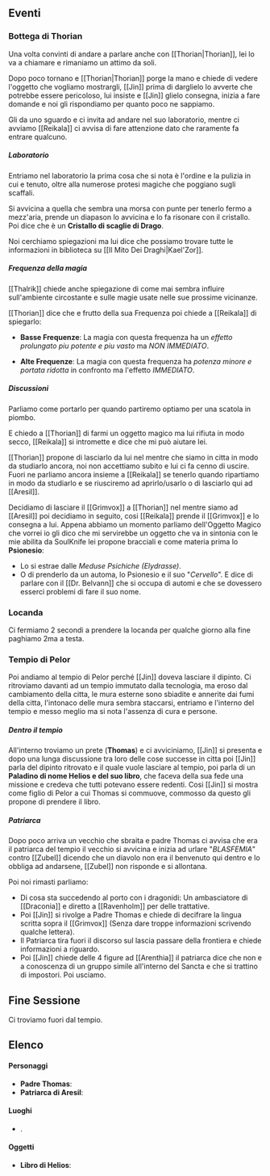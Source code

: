 
## Eventi

### Bottega di Thorian

Una volta convinti di andare a parlare anche con [[Thorian|Thorian]], lei lo va a chiamare e rimaniamo un attimo da soli.

Dopo poco tornano e [[Thorian|Thorian]] porge la mano e chiede di vedere l'oggetto che vogliamo mostrargli, [[Jin]] prima di darglielo lo avverte che potrebbe essere pericoloso, lui insiste e [[Jin]] glielo consegna, inizia a fare domande e noi gli rispondiamo per quanto poco ne sappiamo.

Gli da uno sguardo e ci invita ad andare nel suo laboratorio, mentre ci avviamo [[Reikala]] ci avvisa di fare attenzione dato che raramente fa entrare qualcuno.

##### Laboratorio
Entriamo nel laboratorio la prima cosa che si nota è l'ordine e la pulizia in cui e tenuto, oltre alla numerose protesi magiche che poggiano sugli scaffali.

Si avvicina a quella che sembra una morsa con punte per tenerlo fermo a mezz'aria, prende un diapason lo avvicina e lo fa risonare con il cristallo.
Poi dice che è un **Cristallo di scaglie di Drago**.

Noi cerchiamo spiegazioni ma lui dice che possiamo trovare tutte le informazioni in biblioteca su [[Il Mito Dei Draghi|Kael'Zor]].

##### Frequenza della magia
[[Thalrik]] chiede anche spiegazione di come mai sembra influire sull'ambiente circostante e sulle magie usate nelle sue prossime vicinanze.

[[Thorian]] dice che e frutto della sua Frequenza poi chiede a [[Reikala]] di spiegarlo:
- **Basse Frequenze**: 
	La magia con questa frequenza ha un *effetto prolungato piu potente e piu vasto* ma *NON IMMEDIATO*.

- **Alte Frequenze**:
	La magia con questa frequenza ha *potenza minore e portata ridotta* in confronto ma l'effetto  *IMMEDIATO*.

##### Discussioni
Parliamo come portarlo per quando partiremo optiamo per una scatola in piombo.

E chiedo a [[Thorian]] di farmi un oggetto magico ma lui rifiuta in modo secco, [[Reikala]] si intromette e dice che mi può aiutare lei.

[[Thorian]] propone di lasciarlo da lui nel mentre che siamo in citta in modo da studiarlo ancora, noi non accettiamo subito e lui ci fa cenno di uscire.
Fuori ne parliamo ancora insieme a [[Reikala]] se tenerlo quando ripartiamo in modo da studiarlo e se riusciremo ad aprirlo/usarlo o di lasciarlo qui ad [[Aresil]].

Decidiamo di lasciare il [[Grimvox]] a [[Thorian]] nel mentre siamo ad [[Aresil]] poi decidiamo in seguito, cosi [[Reikala]] prende il [[Grimvox]] e lo consegna a lui.
Appena abbiamo un momento parliamo dell'Oggetto Magico che vorrei io gli dico che mi servirebbe un oggetto che va in sintonia con le mie abilita da SoulKnife lei propone bracciali e come materia prima lo **Psionesio**:
- Lo si estrae dalle *Meduse Psichiche (Elydrasse)*.
- O di prenderlo da un automa, lo Psionesio e il suo "*Cervello*".
E dice di parlare con il [[Dr. Belvann]] che si occupa di automi e che se dovessero esserci problemi di fare il suo nome.

### Locanda

Ci fermiamo 2 secondi a prendere la locanda per qualche giorno alla fine paghiamo 2ma a testa.

### Tempio di Pelor

Poi andiamo al tempio di Pelor perché [[Jin]] doveva lasciare il dipinto.
Ci ritroviamo davanti ad un tempio immutato dalla tecnologia, ma eroso dal cambiamento della citta, le mura esterne sono sbiadite e annerite dai fumi della citta, l'intonaco delle mura sembra staccarsi, entriamo e l'interno del tempio e messo meglio ma si nota l'assenza di cura e persone.

##### Dentro il tempio
All'interno troviamo un prete (**Thomas**) e ci avviciniamo, [[Jin]] si presenta e dopo una lunga discussione tra loro delle cose successe in citta poi [[Jin]] parla del dipinto ritrovato e il quale vuole lasciare al tempio, poi parla di un **Paladino di nome Helios e del suo libro**, che faceva della sua fede una missione e credeva che tutti potevano essere redenti.
Cosi [[Jin]] si mostra come figlio di Pelor a cui Thomas si commuove, commosso da questo gli propone di prendere il libro.

##### Patriarca
Dopo poco arriva un vecchio che sbraita e padre Thomas ci avvisa che era il patriarca del tempio il vecchio si avvicina e inizia ad urlare "*BLASFEMIA*" contro [[Zubel]] dicendo che un diavolo non era il benvenuto qui dentro e lo obbliga ad andarsene, [[Zubel]] non risponde e si allontana.

Poi noi rimasti parliamo:
- Di cosa sta succedendo al porto con i dragonidi:
	Un ambasciatore di [[Draconia]] e diretto a [[Ravenholm]] per delle trattative.
- Poi [[Jin]] si rivolge a Padre Thomas e chiede di decifrare la lingua scritta sopra il [[Grimvox]] (Senza dare troppe informazioni scrivendo qualche lettera).
- Il Patriarca tira fuori il discorso sul lascia passare della frontiera e chiede informazioni a riguardo.
- Poi [[Jin]] chiede delle 4 figure ad [[Arenthia]] il patriarca dice che non e a conoscenza di un gruppo simile all'interno del Sancta e che si trattino di impostori.
Poi usciamo.

## Fine Sessione

Ci troviamo fuori dal tempio.

## Elenco

#### Personaggi
- **Padre Thomas**: 
- **Patriarca di Aresil**: 

#### Luoghi
- .

#### Oggetti
- **Libro di Helios**:
